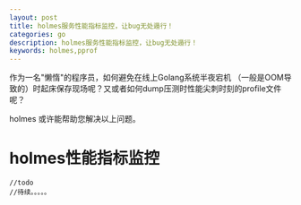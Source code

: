 ```yaml
---
layout: post
title: holmes服务性能指标监控，让bug无处遁行！
categories: go
description: holmes服务性能指标监控，让bug无处遁行！
keywords: holmes,pprof
---
```


作为一名"懒惰"的程序员，如何避免在线上Golang系统半夜宕机 （一般是OOM导致的）时起床保存现场呢？又或者如何dump压测时性能尖刺时刻的profile文件呢？

holmes 或许能帮助您解决以上问题。

# holmes性能指标监控
```
//todo
//待续。。。。。

```



